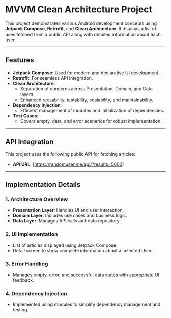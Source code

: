 # MVVM Clean Architecture Project

This project demonstrates various Android development concepts using **Jetpack Compose**, **Retrofit**, and **Clean Architecture**. It displays a list of uses fetched from a public API along with detailed information about each user.

---

## Features

- **Jetpack Compose**: Used for modern and declarative UI development.
- **Retrofit**: For seamless API integration.
- **Clean Architecture**: 
  - Separation of concerns across Presentation, Domain, and Data layers.
  - Enhanced reusability, testability, scalability, and maintainability.
- **Dependency Injection**: 
  - Efficient management of modules and initialization of dependencies.
- **Test Cases**:
  - Covers empty, data, and error scenarios for robust implementation.

---

## API Integration

This project uses the following public API for fetching articles:
- **API URL**: [https://randomuser.me/api/?results=5000)

---

## Implementation Details

### 1. **Architecture Overview**
   - **Presentation Layer**: Handles UI and user interaction.
   - **Domain Layer**: Includes use cases and business logic.
   - **Data Layer**: Manages API calls and data repository.

### 2. **UI Implementation**
   - List of articles displayed using Jetpack Compose.
   - Detail screen to show complete information about a selected User.

### 3. **Error Handling**
   - Manages empty, error, and successful data states with appropriate UI feedback.



### 4. **Dependency Injection**
   - Implemented using modules to simplify dependency management and testing.



